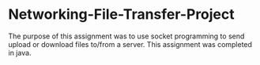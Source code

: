 # Networking-File-Transfer-Project
The purpose of this assignment was to use socket programming to send upload or download files to/from a server. This assignment was completed in java. 
